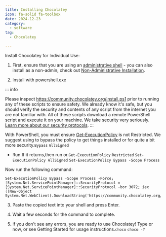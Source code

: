 ```yaml
---
title: Installing Chocolatey
icon: fa-solid fa-toolbox
date: 2024-12-23
category:
  - software
tag:
  - Chocolatey

---
```


Install Chocolatey for Individual Use:

1. First, ensure that you are using an [administrative shell](https://www.howtogeek.com/194041/how-to-open-the-command-prompt-as-administrator-in-windows-10/) - you can also install as a non-admin, check out [Non-Administrative Installation](https://docs.chocolatey.org/en-us/choco/setup#non-administrative-install).

2. Install with powershell.exe

::: info

Please inspect https://community.chocolatey.org/install.ps1 prior to running any of these scripts to ensure safety. We already know it's safe, but you should verify the security and contents of any script from the internet you are not familiar with. All of these scripts download a remote PowerShell script and execute it on your machine. We take security very seriously. [Learn more about our security protocols](https://docs.chocolatey.org/en-us/information/security).
:::

With PowerShell, you must ensure [Get-ExecutionPolicy](https://go.microsoft.com/fwlink/?LinkID=135170) is not Restricted. We suggest using to bypass the policy to get things installed or for quite a bit more security.`Bypass` `AllSigned`

- Run.If it returns,then run or.`Get-ExecutionPolicy` `Restricted` `Set-ExecutionPolicy AllSigned` `Set-ExecutionPolicy Bypass -Scope Process`

Now run the following command:

```shell
Set-ExecutionPolicy Bypass -Scope Process -Force; [System.Net.ServicePointManager]::SecurityProtocol = [System.Net.ServicePointManager]::SecurityProtocol -bor 3072; iex ((New-Object System.Net.WebClient).DownloadString('https://community.chocolatey.org/install.ps1'))
```

3. Paste the copied text into your shell and press Enter.

4. Wait a few seconds for the command to complete.

5. If you don't see any errors, you are ready to use Chocolatey! Type or now, or see Getting Started for usage instructions.`choco` `choco -?`

